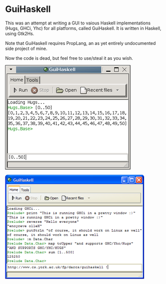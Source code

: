 # GuiHaskell

This was an attempt at writing a GUI to vaious Haskell implementations (Hugs, GHCi, Yhc) for all platforms, called GuiHaskell. It is written in Haskell, using Gtk2Hs.

Note that GuiHaskell requires PropLang, an as yet entirely undocumented side project of mine.

Now the code is dead, but feel free to use/steal it as you wish.

![](https://raw.githubusercontent.com/ndmitchell/guihaskell/master/guihaskell-linux.png)

![](https://raw.githubusercontent.com/ndmitchell/guihaskell/master/guihaskell-windows.png)

